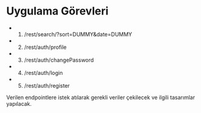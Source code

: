 # Uygulama Görevleri


- 1) /rest/search/?sort=DUMMY&date=DUMMY
- 2) /rest/auth/profile
- 3) /rest/auth/changePassword
- 4) /rest/auth/login
- 5) /rest/auth/register


Verilen endpointlere istek atılarak gerekli veriler çekilecek ve ilgili tasarımlar yapılacak.